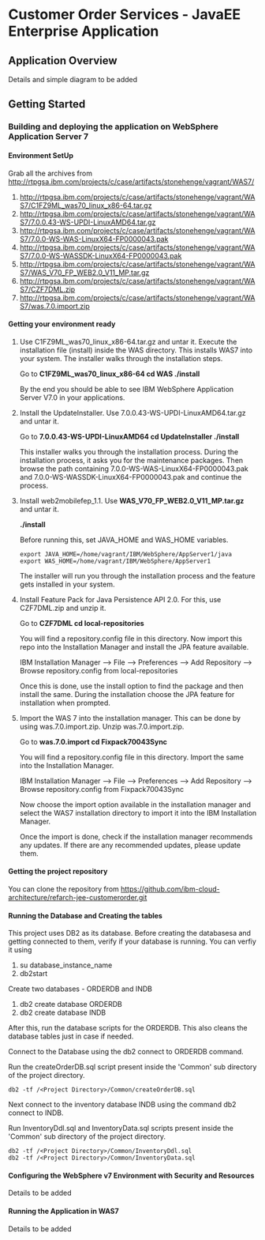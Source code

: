 # Customer Order Services - JavaEE Enterprise Application

## Application Overview

Details and simple diagram to be added

## Getting Started

### Building and deploying the application on WebSphere Application Server 7

#### Environment SetUp

Grab all the archives from http://rtpgsa.ibm.com/projects/c/case/artifacts/stonehenge/vagrant/WAS7/

1. http://rtpgsa.ibm.com/projects/c/case/artifacts/stonehenge/vagrant/WAS7/C1FZ9ML_was70_linux_x86-64.tar.gz
2. http://rtpgsa.ibm.com/projects/c/case/artifacts/stonehenge/vagrant/WAS7/7.0.0.43-WS-UPDI-LinuxAMD64.tar.gz
3. http://rtpgsa.ibm.com/projects/c/case/artifacts/stonehenge/vagrant/WAS7/7.0.0-WS-WAS-LinuxX64-FP0000043.pak 
4. http://rtpgsa.ibm.com/projects/c/case/artifacts/stonehenge/vagrant/WAS7/7.0.0-WS-WASSDK-LinuxX64-FP0000043.pak 
5. http://rtpgsa.ibm.com/projects/c/case/artifacts/stonehenge/vagrant/WAS7/WAS_V70_FP_WEB2.0_V11_MP.tar.gz 
6. http://rtpgsa.ibm.com/projects/c/case/artifacts/stonehenge/vagrant/WAS7/CZF7DML.zip 
7. http://rtpgsa.ibm.com/projects/c/case/artifacts/stonehenge/vagrant/WAS7/was.7.0.import.zip

#### Getting your environment ready

1. Use C1FZ9ML_was70_linux_x86-64.tar.gz and untar it. Execute the installation file (install) inside the WAS directory. This installs WAS7 into your system. The installer walks through the installation steps.

   Go to **C1FZ9ML_was70_linux_x86-64
   cd WAS
   ./install**

   By the end you should be able to see IBM WebSphere Application Server V7.0 in your applications.

2. Install the UpdateInstaller. Use 7.0.0.43-WS-UPDI-LinuxAMD64.tar.gz and untar it. 

   Go to **7.0.0.43-WS-UPDI-LinuxAMD64
   cd UpdateInstaller
   ./install**

   This installer walks you through the installation process. During the installation process, it asks you for the maintenance packages. Then browse the path containing 7.0.0-WS-WAS-LinuxX64-FP0000043.pak and 7.0.0-WS-WASSDK-LinuxX64-FP0000043.pak and continue the process. 

3. Install web2mobilefep_1.1. Use **WAS_V70_FP_WEB2.0_V11_MP.tar.gz** and untar it.

   **./install**

   Before running this, set JAVA_HOME and WAS_HOME variables.

       export JAVA_HOME=/home/vagrant/IBM/WebSphere/AppServer1/java
       export WAS_HOME=/home/vagrant/IBM/WebSphere/AppServer1

   The installer will run you through the installation process and the feature gets installed in your system.

4. Install Feature Pack for Java Persistence API 2.0. For this, use CZF7DML.zip and unzip it.

   Go to **CZF7DML
   cd local-repositories**

   You will find a repository.config file in this directory. Now import this repo into the Installation Manager and install the JPA feature available.

   IBM Installation Manager --> File --> Preferences --> Add Repository --> Browse repository.config from local-repositories

   Once this is done, use the install option to find the package and then install the same. During the installation choose the JPA feature for installation when prompted.

5. Import the WAS 7 into the installation manager. This can be done by using was.7.0.import.zip. Unzip was.7.0.import.zip.

   Go to **was.7.0.import
   cd Fixpack70043Sync**

   You will find a repository.config file in this directory. Import the same into the Installation Manager.

   IBM Installation Manager --> File --> Preferences --> Add Repository --> Browse repository.config from Fixpack70043Sync

   Now choose the import option available in the installation manager and select the WAS7 installation directory to import it into the IBM Installation Manager.

   Once the import is done, check if the installation manager recommends any updates. If there are any recommended updates, please update them.

#### Getting the project repository

You can clone the repository from https://github.com/ibm-cloud-architecture/refarch-jee-customerorder.git

#### Running the Database and Creating the tables

This project uses DB2 as its database. Before creating the databasesa and getting connected to them, verify if your database is running. You can verfiy it using

1. su database_instance_name
2. db2start

Create two databases - ORDERDB and INDB

1. db2 create database ORDERDB
2. db2 create database INDB

After this, run the database scripts for the ORDERDB.  This also cleans the database tables just in case if needed.  

Connect to the Database using the db2 connect to ORDERDB command. 

Run the createOrderDB.sql script present inside the 'Common' sub directory of the project directory.

	db2 -tf /<Project Directory>/Common/createOrderDB.sql

Next connect to the inventory database INDB using the command db2 connect to INDB.

Run InventoryDdl.sql and InventoryData.sql scripts present inside the 'Common' sub directory of the project directory.

	db2 -tf /<Project Directory>/Common/InventoryDdl.sql
	db2 -tf /<Project Directory>/Common/InventoryData.sql
  
#### Configuring the WebSphere v7 Environment with Security and Resources

Details to be added

#### Running the Application in WAS7

Details to be added
